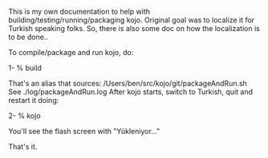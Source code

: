 This is my own documentation to help with building/testing/running/packaging kojo.
Original goal was to localize it for Turkish speaking folks. So, there is also
some doc on how the localization is to be done..

To compile/package and run kojo, do:

1- % build

That's an alias that sources: /Users/ben/src/kojo/git/packageAndRun.sh
See ./log/packageAndRun.log
After kojo starts, switch to Turkish, quit and restart it doing:

2- % kojo

You'll see the flash screen with "Yükleniyor..."

That's it.
